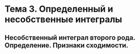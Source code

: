 # Тема 3. Определенный и несобственные интегралы

## Несобственный интеграл второго рода. Определение. Признаки сходимости.